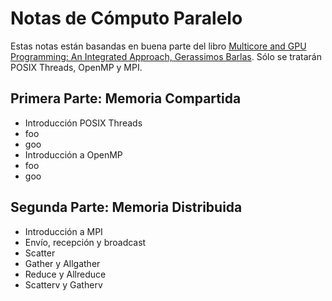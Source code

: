 # Notas de Cómputo Paralelo

Estas notas están basandas en buena parte del libro [Multicore and GPU Programming: An Integrated Approach, Gerassimos Barlas](https://www.amazon.com.mx/Multicore-Gpu-Programming-Integrated-Approach/dp/0124171370). Sólo se tratarán POSIX Threads, OpenMP y MPI.

## Primera Parte: Memoria Compartida
* Introducción POSIX Threads
* foo
* goo
* Introducción a OpenMP
* foo
* goo

## Segunda Parte: Memoria Distribuida
* Introducción a MPI
* Envío, recepción y broadcast  
* Scatter
* Gather y Allgather
* Reduce y Allreduce
* Scatterv y Gatherv 
